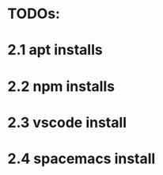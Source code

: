 #
# TODOs:
# 2.1  apt installs 
# 2.2  npm installs 
# 2.3  vscode install 
# 2.4  spacemacs install 
#